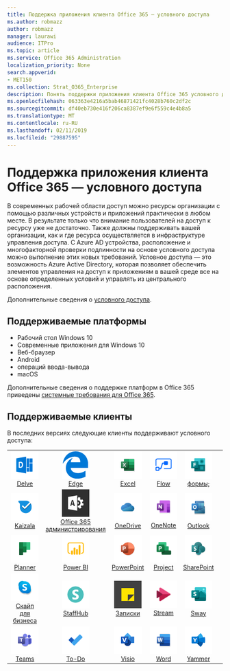 ```yaml
---
title: Поддержка приложения клиента Office 365 — условного доступа
ms.author: robmazz
author: robmazz
manager: laurawi
audience: ITPro
ms.topic: article
ms.service: Office 365 Administration
localization_priority: None
search.appverid:
- MET150
ms.collection: Strat_O365_Enterprise
description: Понять поддержки приложения клиента Office 365 условного доступа
ms.openlocfilehash: 063363e4216a5bab46871421fc4028b760c2df2c
ms.sourcegitcommit: df40eb730e416f206ca8387ef9e6f559c4e4b8a5
ms.translationtype: MT
ms.contentlocale: ru-RU
ms.lasthandoff: 02/11/2019
ms.locfileid: "29887595"
---
```

# <a name="office-365-client-app-support---conditional-access"></a>Поддержка приложения клиента Office 365 — условного доступа

В современных рабочей области доступ можно ресурсы организации с помощью различных устройств и приложений практически в любом месте. В результате только что внимание пользователей на доступ к ресурсу уже не достаточно. Также должны поддерживать вашей организации, как и где ресурса осуществляется в инфраструктуре управления доступа. С Azure AD устройства, расположение и многофакторной проверки подлинности на основе условного доступа можно выполнение этих новых требований. Условное доступа — это возможность Azure Active Directory, которая позволяет обеспечить элементов управления на доступ к приложениям в вашей среде все на основе определенных условий и управлять из центрального расположения. 

Дополнительные сведения о [условного доступа](https://docs.microsoft.com/azure/active-directory/conditional-access/).

## <a name="supported-platforms"></a>Поддерживаемые платформы

 - Рабочий стол Windows 10
 - Современные приложения для Windows 10
 - Веб-браузер
 - Android
 - операций ввода-вывода
 - macOS

Дополнительные сведения о поддержке платформ в Office 365 приведены [системные требования для Office 365](https://products.office.com/office-system-requirements).

## <a name="supported-clients"></a>Поддерживаемые клиенты

В последних версиях следующие клиенты поддерживают условного доступа:

| | | | | | |
|:---:|:---:|:---:|:---:|:---:|:---:|
| ![Углубимся значок](media/o365-delve-64x64.png) <br> [Delve](https://products.office.com/business/intelligent-search) | ![Значок пограничного сервера](media/o365-edge-64x64.png) <br> [Edge](https://www.microsoft.com/windows/microsoft-edge) | ![Значок Excel](media/o365-excel-64x64.png) <br> [Excel](https://products.office.com/excel) | ![Значок потока](media/o365-flow-64x64.png) <br> [Flow](https://flow.microsoft.com) | ![Значок формы](media/o365-forms-64x64.png) <br> [формы;](https://flow.microsoft.com/connectors/shared_microsoftforms/microsoft-forms/) |
| ![Значок Kaizala](media/o365-kaizala-64x64.png) <br> [Kaizala](https://products.office.com/en/business/microsoft-kaizala) | ![Значок администратора Office 365](media/o365-o365admin-64x64.png) <br> [Office 365 <br> администрирования](https://products.office.com/business/manage-office-365-admin-app) | ![OneDrive для бизнеса значок](media/o365-OneDrive-64x64.png) <br> [OneDrive](https://products.office.com/onedrive-for-business/online-cloud-storage) | ![Значок OneNote](media/o365-OneNote-64x64.png) <br> [OneNote](https://products.office.com/onenote) | ![Значок Outlook](media/o365-outlook-64x64.png) <br> [Outlook](https://products.office.com/outlook) |
| ![Значок "Планировщик работы"](media/o365-planner-64x64.png) <br> [Planner](https://products.office.com/business/task-management-software) | ![Значок PowerBI](media/o365-powerbi-64x64.png) <br> [Power BI](https://powerbi.microsoft.com) | ![Значок PowerPoint](media/o365-powerpoint-64x64.png) <br> [PowerPoint](https://products.office.com/powerpoint) | ![Значок проекта](media/o365-project-64x64.png) <br> [Project](https://products.office.com/project) | ![Значок SharePoint](media/o365-sharepoint-64x64.png) <br> [SharePoint](https://products.office.com/sharepoint) 
| ![Скайп для значка бизнеса](media/o365-skypeforbusiness-64x64.png) <br> [Скайп для <br> бизнеса](https://www.skype.com/business/) | ![Значок StaffHub](media/o365-staffhub-64x64.png) <br> [StaffHub](https://products.office.com/microsoft-staffhub/staff-scheduling-software) | ![Решения о значок заметки](media/o365-stickynotes-64x64.png) <br> [Записки](https://www.microsoft.com/p/microsoft-sticky-notes/9nblggh4qghw) | ![Значок потока](media/o365-stream-64x64.png) <br> [Stream](https://stream.microsoft.com) | ![Значок sway](media/o365-sway-64x64.png) <br> [Sway](https://sway.com) 
| ![Значок группы](media/o365-teams-64x64.png) <br> [Teams](https://products.office.com/microsoft-teams/group-chat-software) | ![Значок "задачи"](media/o365-todo-64x64.png) <br> [To-Do](https://todo.microsoft.com) | ![Значок Visio](media/o365-visio-64x64.png) <br> [Visio](https://products.office.com/visio/flowchart-software) | ![Значок Word](media/o365-word-64x64.png) <br> [Word](https://products.office.com/word) | ![Значок сети Yammer](media/o365-yammer-64x64.png) <br> [Yammer](https://products.office.com/yammer/yammer-overview)